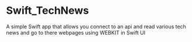 # Swift_TechNews
A simple Swift app that allows you connect to an api and read various tech news and go to there webpages using WEBKIT in Swift UI
